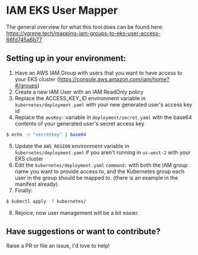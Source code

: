 # IAM EKS User Mapper

The general overview for what this tool does can be found here: https://ygrene.tech/mapping-iam-groups-to-eks-user-access-66fd745a6b77

## Setting up in your environment:
1) Have an AWS IAM Group with users that you want to have access to your EKS cluster
(https://console.aws.amazon.com/iam/home?#/groups)
2) Create a new IAM User with an IAM ReadOnly policy
3) Replace the ACCESS_KEY_ID environment variable in `kubernetes/deployment.yaml` with your new generated user's access key id
4) Replace the `awsKey:` variable in `deployment/secret.yaml` with the base64 contents of your generated user's secret access key
```bash
$ echo -n "secretkey" | base64
```
5) Update the `AWS_REGION` environment variable in `kubernetes/deployment.yaml` if you aren't running in `us-west-2` with your EKS cluster
6) Edit the `kubernetes/deployment.yaml` `command:` with both the IAM group name you want to provide access to, and the Kubernetes group each user in the group should be mapped to.
(there is an example in the manifest already)
7) Finally:
```bash
$ kubectl apply -f kubernetes/
```
8) Rejoice, now user management will be a bit easier.

## Have suggestions or want to contribute?
Raise a PR or file an issue, I'd love to help!